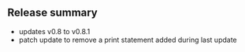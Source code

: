 
## Release summary

* updates v0.8 to v0.8.1
* patch update to remove a print statement added during last update
